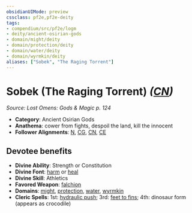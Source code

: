 ```yaml
---
obsidianUIMode: preview
cssclass: pf2e,pf2e-deity
tags:
- compendium/src/pf2e/logm
- deity/ancient-osirian-gods
- domain/might/deity
- domain/protection/deity
- domain/water/deity
- domain/wyrmkin/deity
aliases: ["Sobek", "The Raging Torrent"]
---
```

# Sobek (The Raging Torrent) *([CN](../../../Rules/traits/chaotic-neutral-b1.md))*  
*Source: Lost Omens: Gods & Magic p. 124*  

- **Category**: Ancient Osirian Gods
- **Anathema**: cower from fights, despoil the land, kill the innocent
- **Follower Alignments**: [N](../../../Rules/traits/neutral-b1.md), [CG](../../../Rules/traits/chaotic-good-b1.md), [CN](../../../Rules/traits/chaotic-neutral-b1.md), [CE](../../../Rules/traits/chaotic-evil-b1.md)

## Devotee benefits

- **Divine Ability**: Strength or Constitution
- **Divine Font**: [harm](../../spells/harm.md) or [heal](../../spells/heal.md)
- **Divine Skill**: Athletics
- **Favored Weapon**: [falchion](../../equipment/items/falchion.md)
- **Domains**: [might](../domains.md#Might), [protection](../domains.md#Protection), [water](../domains.md#Water), [wyrmkin](../domains.md#Wyrmkin)
- **Cleric Spells**: 1st: [hydraulic push](../../spells/hydraulic-push.md); 3rd: [feet to fins](../../spells/feet-to-fins.md); 4th: dinosaur form (appears as crocodile)